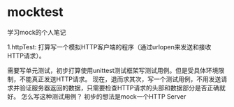 mocktest
========
学习mock的个人笔记

1.httpTest:
打算写一个模拟HTTP客户端的程序（通过urlopen来发送和接收HTTP请求）。

需要写单元测试，初步打算使用unittest测试框架写测试用例。但是受具体环境限制，不能真正发送HTTP请求。
现在，退而求其次，写一个测试用例，不用发送请求并验证服务器返回的数据，只需要检查HTTP请求的头部和数据部分是否正确就好。
怎么写这种测试用例？
初步的想法是mock一个HTTP Server